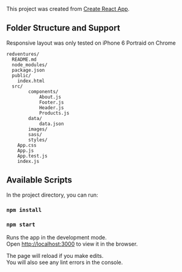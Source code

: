 This project was created from [Create React App](https://github.com/facebookincubator/create-react-app).


## Folder Structure and Support

Responsive layout was only tested on iPhone 6 Portraid on Chrome

```
redventures/
  README.md
  node_modules/
  package.json
  public/
    index.html
  src/
		components/
			About.js
			Footer.js
			Header.js
			Products.js
		data/
			data.json
		images/
		sass/
		styles/
    App.css
    App.js
    App.test.js
    index.js

```

## Available Scripts

In the project directory, you can run:

### `npm install`
### `npm start`

Runs the app in the development mode.<br>
Open [http://localhost:3000](http://localhost:3000) to view it in the browser.

The page will reload if you make edits.<br>
You will also see any lint errors in the console.
